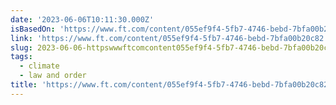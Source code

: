 ```yaml
---
date: '2023-06-06T10:11:30.000Z'
isBasedOn: 'https://www.ft.com/content/055ef9f4-5fb7-4746-bebd-7bfa00b20c82'
link: 'https://www.ft.com/content/055ef9f4-5fb7-4746-bebd-7bfa00b20c82'
slug: 2023-06-06-httpswwwftcomcontent055ef9f4-5fb7-4746-bebd-7bfa00b20c82
tags:
  - climate
  - law and order
title: 'https://www.ft.com/content/055ef9f4-5fb7-4746-bebd-7bfa00b20c82'
---
```


